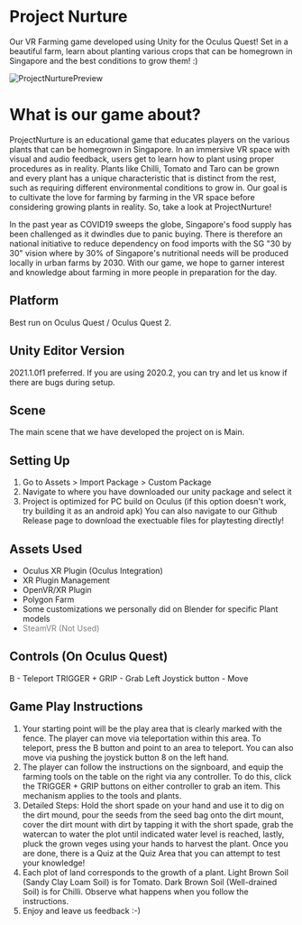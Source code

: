 # Project Nurture
Our VR Farming game developed using Unity for the Oculus Quest! Set in a beautiful farm, learn about planting various crops that can be homegrown in Singapore and the best conditions to grow them! :)

![ProjectNurturePreview](https://user-images.githubusercontent.com/7495242/114734568-eb0afe00-9d76-11eb-944a-69ad0d34878f.PNG)

# What is our game about? 
ProjectNurture is an educational game that educates players on the various plants that can be homegrown in Singapore. In an immersive VR space with visual and audio feedback, users get to learn how to plant using proper procedures as in reality. Plants like Chilli, Tomato and Taro can be grown and every plant has a unique characteristic that is distinct from the rest, such as requiring different environmental conditions to grow in. Our goal is to cultivate the love for farming by farming in the VR space before considering growing plants in reality. So, take a look at ProjectNurture!

In the past year as COVID19 sweeps the globe, Singapore's food supply has been challenged as it dwindles due to panic buying. There is therefore an national initiative to reduce dependency on food imports with the SG "30 by 30" vision where by 30% of Singapore's nutritional needs will be produced locally in urban farms by 2030. With our game, we hope to garner interest and knowledge about farming in more people in preparation for the day.

## Platform
Best run on Oculus Quest / Oculus Quest 2.

## Unity Editor Version
2021.1.0f1 preferred. If you are using 2020.2, you can try and let us know if there are bugs during setup.

## Scene
The main scene that we have developed the project on is Main.

## Setting Up
1. Go to Assets > Import Package > Custom Package
2. Navigate to where you have downloaded our unity package and select it
3. Project is optimized for PC build on Oculus (if this option doesn't work, try building it as an android apk)
You can also navigate to our Github Release page to download the exectuable files for playtesting directly!

## Assets Used
- Oculus XR Plugin (Oculus Integration)
- XR Plugin Management
- OpenVR/XR Plugin
- Polygon Farm
- Some customizations we personally did on Blender for specific Plant models
- <span style="color:gray">SteamVR (Not Used)</span>

## Controls (On Oculus Quest)
B - Teleport
TRIGGER + GRIP - Grab
Left Joystick button - Move

## Game Play Instructions
<ol>
<li>Your starting point will be the play area that is clearly marked with the fence.
The player can move via teleportation within this area. To teleport, press the B button and point to an area to teleport. You can also move via pushing the joystick button 8 on the left hand.</li>

<li>The player can follow the instructions on the signboard, and equip the farming tools on the table on the right via any controller. To do this, click the TRIGGER + GRIP buttons on either controller to grab an item. This mechanism applies to the tools and plants.</li>

<li>Detailed Steps: Hold the short spade on your hand and use it to dig on the dirt mound, pour the seeds from the seed bag onto the dirt mount, cover the dirt mount with dirt by tapping it with the short spade, grab the watercan to water the plot until indicated water level is reached, lastly, pluck the grown veges using your hands to harvest the plant. Once you are done, there is a Quiz at the Quiz Area that you can attempt to test your knowledge!</li>

<li>Each plot of land corresponds to the growth of a plant. Light Brown Soil (Sandy Clay Loam Soil) is for Tomato. Dark Brown Soil (Well-drained Soil) is for Chilli. Observe what happens when you follow the instructions.</li> 

<li>Enjoy and leave us feedback :-)</li>
</ol>
